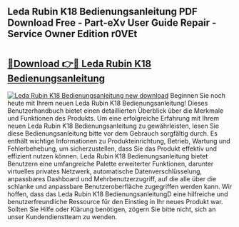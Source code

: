 ## Leda Rubin K18 Bedienungsanleitung PDF Download Free - Part-eXv User Guide Repair - Service Owner Edition r0VEt

# <h2><a href="http://df5mnu.blite.top/?on=Leda+Rubin+K18+Bedienungsanleitung">🔗Download 👉🔴 Leda Rubin K18 Bedienungsanleitung</a></h2>

[![Leda Rubin K18 Bedienungsanleitung new download](https://i.imgur.com/lujVjoI.png)](http://df5mnu.blite.top/?on=Leda+Rubin+K18+Bedienungsanleitung)
Beginnen Sie noch heute mit Ihrem neuen Leda Rubin K18 Bedienungsanleitung! Dieses Benutzerhandbuch bietet einen detaillierten Überblick über die Merkmale und Funktionen des Produkts. Um eine erfolgreiche Erfahrung mit Ihrem neuen Leda Rubin K18 Bedienungsanleitung zu gewährleisten, lesen Sie diese Bedienungsanleitung bitte vor dem Gebrauch sorgfältig durch. Es enthält wichtige Informationen zu Produkteinrichtung, Betrieb, Wartung und Fehlerbehebung, um sicherzustellen, dass Sie das Produkt effektiv und effizient nutzen können. Leda Rubin K18 Bedienungsanleitung bietet Benutzern eine umfangreiche Palette erweiterter Funktionen, darunter virtuelles privates Netzwerk, automatische Datenverschlüsselung, anpassbares Dashboard und Mehrbenutzerzugriff, auf die alle über die schlanke und anpassbare Benutzeroberfläche zugegriffen werden kann. Wir hoffen, dass das Leda Rubin K18 BedienungsanleitungD eine hilfreiche und benutzerfreundliche Ressource für den Einstieg in Ihr neues Produkt war. Sollten Sie Hilfe oder Klärung benötigen, zögern Sie bitte nicht, sich an unser Kundendienstteam zu wenden.
